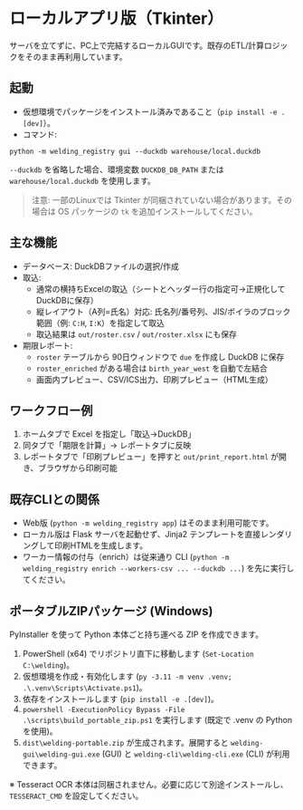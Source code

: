 # ローカルアプリ版（Tkinter）

サーバを立てずに、PC上で完結するローカルGUIです。既存のETL/計算ロジックをそのまま再利用しています。

## 起動

- 仮想環境でパッケージをインストール済みであること（`pip install -e .[dev]`）。
- コマンド:

```
python -m welding_registry gui --duckdb warehouse/local.duckdb
```

`--duckdb` を省略した場合、環境変数 `DUCKDB_DB_PATH` または `warehouse/local.duckdb` を使用します。

> 注意: 一部のLinuxでは Tkinter が同梱されていない場合があります。その場合は OS パッケージの `tk` を追加インストールしてください。

## 主な機能

- データベース: DuckDBファイルの選択/作成
- 取込:
  - 通常の横持ちExcelの取込（シートとヘッダー行の指定可→正規化してDuckDBに保存）
  - 縦レイアウト（A列=氏名）対応: 氏名列/番号列、JIS/ボイラのブロック範囲（例: `C:H`, `I:K`）を指定して取込
  - 取込結果は `out/roster.csv` / `out/roster.xlsx` にも保存
- 期限レポート:
  - `roster` テーブルから 90日ウィンドウで `due` を作成し DuckDB に保存
  - `roster_enriched` がある場合は `birth_year_west` を自動で左結合
  - 画面内プレビュー、CSV/ICS出力、印刷プレビュー（HTML生成）

## ワークフロー例

1. ホームタブで Excel を指定し「取込→DuckDB」
2. 同タブで「期限を計算」→ レポートタブに反映
3. レポートタブで「印刷プレビュー」を押すと `out/print_report.html` が開き、ブラウザから印刷可能

## 既存CLIとの関係

- Web版 (`python -m welding_registry app`) はそのまま利用可能です。
- ローカル版は Flask サーバを起動せず、Jinja2 テンプレートを直接レンダリングして印刷HTMLを生成します。
- ワーカー情報の付与（enrich）は従来通り CLI (`python -m welding_registry enrich --workers-csv ... --duckdb ...`) を先に実行してください。

## ポータブルZIPパッケージ (Windows)

PyInstaller を使って Python 本体ごと持ち運べる ZIP を作成できます。

1. PowerShell (x64) でリポジトリ直下に移動します (`Set-Location C:\welding`)。
2. 仮想環境を作成・有効化します (`py -3.11 -m venv .venv; .\.venv\Scripts\Activate.ps1`)。
3. 依存をインストールします (`pip install -e .[dev]`)。
4. `powershell -ExecutionPolicy Bypass -File .\scripts\build_portable_zip.ps1` を実行します (既定で .venv の Python を使用)。
5. `dist\welding-portable.zip` が生成されます。展開すると `welding-gui\welding-gui.exe` (GUI) と `welding-cli\welding-cli.exe` (CLI) が利用できます。

※ Tesseract OCR 本体は同梱されません。必要に応じて別途インストールし、`TESSERACT_CMD` を設定してください。
